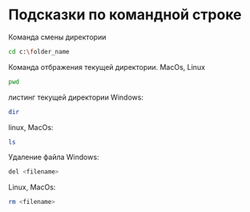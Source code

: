 # Подсказки по командной строке

Команда смены директории
```sh
cd c:\folder_name
```

Команда отбражения текущей директории. MacOs, Linux
```sh
pwd
```

листинг текущей директории
Windows:
```sh
dir
```
linux, MacOs:
```sh
ls
```

Удаление файла Windows:
```sh
del <filename>
```
Linux, MacOs:
```sh
rm <filename>
```